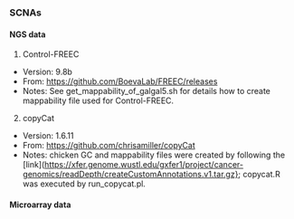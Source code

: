 
### SCNAs
#### NGS data
1. Control-FREEC
* Version: 9.8b
* From: https://github.com/BoevaLab/FREEC/releases
* Notes: See get_mappability_of_galgal5.sh for details how to create mappability file used for Control-FREEC.

2. copyCat
* Version: 1.6.11
* From:  https://github.com/chrisamiller/copyCat
* Notes:
chicken GC and mappability files were created by following the [link](https://xfer.genome.wustl.edu/gxfer1/project/cancer-genomics/readDepth/createCustomAnnotations.v1.tar.gz};
copycat.R was executed by run_copycat.pl.
#### Microarray data




